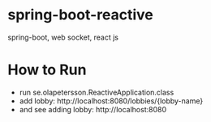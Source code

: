 # spring-boot-reactive
spring-boot, web socket, react js

# How to Run
* run se.olapetersson.ReactiveApplication.class
* add lobby: http://localhost:8080/lobbies/{lobby-name}
* and see adding lobby: http://localhost:8080 